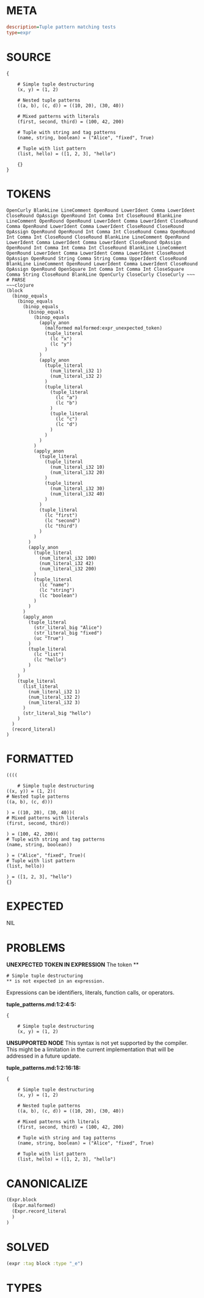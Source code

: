 # META
~~~ini
description=Tuple pattern matching tests
type=expr
~~~
# SOURCE
~~~roc
{

    # Simple tuple destructuring
    (x, y) = (1, 2)

    # Nested tuple patterns
    ((a, b), (c, d)) = ((10, 20), (30, 40))

    # Mixed patterns with literals
    (first, second, third) = (100, 42, 200)

    # Tuple with string and tag patterns
    (name, string, boolean) = ("Alice", "fixed", True)

    # Tuple with list pattern
    (list, hello) = ([1, 2, 3], "hello")

    {}
}
~~~
# TOKENS
~~~text
OpenCurly BlankLine LineComment OpenRound LowerIdent Comma LowerIdent CloseRound OpAssign OpenRound Int Comma Int CloseRound BlankLine LineComment OpenRound OpenRound LowerIdent Comma LowerIdent CloseRound Comma OpenRound LowerIdent Comma LowerIdent CloseRound CloseRound OpAssign OpenRound OpenRound Int Comma Int CloseRound Comma OpenRound Int Comma Int CloseRound CloseRound BlankLine LineComment OpenRound LowerIdent Comma LowerIdent Comma LowerIdent CloseRound OpAssign OpenRound Int Comma Int Comma Int CloseRound BlankLine LineComment OpenRound LowerIdent Comma LowerIdent Comma LowerIdent CloseRound OpAssign OpenRound String Comma String Comma UpperIdent CloseRound BlankLine LineComment OpenRound LowerIdent Comma LowerIdent CloseRound OpAssign OpenRound OpenSquare Int Comma Int Comma Int CloseSquare Comma String CloseRound BlankLine OpenCurly CloseCurly CloseCurly ~~~
# PARSE
~~~clojure
(block
  (binop_equals
    (binop_equals
      (binop_equals
        (binop_equals
          (binop_equals
            (apply_anon
              (malformed malformed:expr_unexpected_token)
              (tuple_literal
                (lc "x")
                (lc "y")
              )
            )
            (apply_anon
              (tuple_literal
                (num_literal_i32 1)
                (num_literal_i32 2)
              )
              (tuple_literal
                (tuple_literal
                  (lc "a")
                  (lc "b")
                )
                (tuple_literal
                  (lc "c")
                  (lc "d")
                )
              )
            )
          )
          (apply_anon
            (tuple_literal
              (tuple_literal
                (num_literal_i32 10)
                (num_literal_i32 20)
              )
              (tuple_literal
                (num_literal_i32 30)
                (num_literal_i32 40)
              )
            )
            (tuple_literal
              (lc "first")
              (lc "second")
              (lc "third")
            )
          )
        )
        (apply_anon
          (tuple_literal
            (num_literal_i32 100)
            (num_literal_i32 42)
            (num_literal_i32 200)
          )
          (tuple_literal
            (lc "name")
            (lc "string")
            (lc "boolean")
          )
        )
      )
      (apply_anon
        (tuple_literal
          (str_literal_big "Alice")
          (str_literal_big "fixed")
          (uc "True")
        )
        (tuple_literal
          (lc "list")
          (lc "hello")
        )
      )
    )
    (tuple_literal
      (list_literal
        (num_literal_i32 1)
        (num_literal_i32 2)
        (num_literal_i32 3)
      )
      (str_literal_big "hello")
    )
  )
  (record_literal)
)
~~~
# FORMATTED
~~~roc
((((

	# Simple tuple destructuring
((x, y)) = (1, 2)(
# Nested tuple patterns
((a, b), (c, d)))

) = ((10, 20), (30, 40))(
# Mixed patterns with literals
(first, second, third))

) = (100, 42, 200)(
# Tuple with string and tag patterns
(name, string, boolean))

) = ("Alice", "fixed", True)(
# Tuple with list pattern
(list, hello))

) = ([1, 2, 3], "hello")
{}
~~~
# EXPECTED
NIL
# PROBLEMS
**UNEXPECTED TOKEN IN EXPRESSION**
The token **

    # Simple tuple destructuring
    ** is not expected in an expression.
Expressions can be identifiers, literals, function calls, or operators.

**tuple_patterns.md:1:2:4:5:**
```roc
{

    # Simple tuple destructuring
    (x, y) = (1, 2)
```


**UNSUPPORTED NODE**
This syntax is not yet supported by the compiler.
This might be a limitation in the current implementation that will be addressed in a future update.

**tuple_patterns.md:1:2:16:18:**
```roc
{

    # Simple tuple destructuring
    (x, y) = (1, 2)

    # Nested tuple patterns
    ((a, b), (c, d)) = ((10, 20), (30, 40))

    # Mixed patterns with literals
    (first, second, third) = (100, 42, 200)

    # Tuple with string and tag patterns
    (name, string, boolean) = ("Alice", "fixed", True)

    # Tuple with list pattern
    (list, hello) = ([1, 2, 3], "hello")
```


# CANONICALIZE
~~~clojure
(Expr.block
  (Expr.malformed)
  (Expr.record_literal
  )
)
~~~
# SOLVED
~~~clojure
(expr :tag block :type "_e")
~~~
# TYPES
~~~roc
~~~
